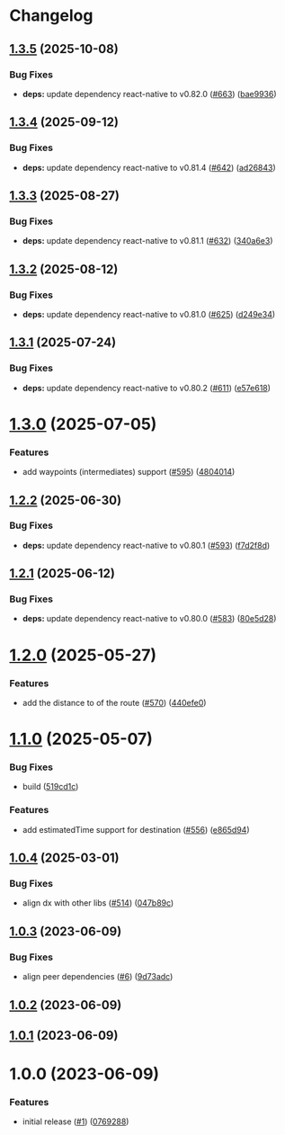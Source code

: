 # Changelog

## [1.3.5](https://github.com/huextrat/react-native-maps-routes/compare/v1.3.4...v1.3.5) (2025-10-08)


### Bug Fixes

* **deps:** update dependency react-native to v0.82.0 ([#663](https://github.com/huextrat/react-native-maps-routes/issues/663)) ([bae9936](https://github.com/huextrat/react-native-maps-routes/commit/bae993667a9a21d47486beda80b74426f20df282))

## [1.3.4](https://github.com/huextrat/react-native-maps-routes/compare/v1.3.3...v1.3.4) (2025-09-12)


### Bug Fixes

* **deps:** update dependency react-native to v0.81.4 ([#642](https://github.com/huextrat/react-native-maps-routes/issues/642)) ([ad26843](https://github.com/huextrat/react-native-maps-routes/commit/ad2684315189240c83928227711149facad32e83))

## [1.3.3](https://github.com/huextrat/react-native-maps-routes/compare/v1.3.2...v1.3.3) (2025-08-27)


### Bug Fixes

* **deps:** update dependency react-native to v0.81.1 ([#632](https://github.com/huextrat/react-native-maps-routes/issues/632)) ([340a6e3](https://github.com/huextrat/react-native-maps-routes/commit/340a6e35047fea543da49b286637059bc0795378))

## [1.3.2](https://github.com/huextrat/react-native-maps-routes/compare/v1.3.1...v1.3.2) (2025-08-12)


### Bug Fixes

* **deps:** update dependency react-native to v0.81.0 ([#625](https://github.com/huextrat/react-native-maps-routes/issues/625)) ([d249e34](https://github.com/huextrat/react-native-maps-routes/commit/d249e34d1efc17aaa21bbaeef5e053e3e08c485a))

## [1.3.1](https://github.com/huextrat/react-native-maps-routes/compare/v1.3.0...v1.3.1) (2025-07-24)


### Bug Fixes

* **deps:** update dependency react-native to v0.80.2 ([#611](https://github.com/huextrat/react-native-maps-routes/issues/611)) ([e57e618](https://github.com/huextrat/react-native-maps-routes/commit/e57e618d797122661789918122f5153ab0ba6fe7))

# [1.3.0](https://github.com/huextrat/react-native-maps-routes/compare/v1.2.2...v1.3.0) (2025-07-05)


### Features

* add waypoints (intermediates) support ([#595](https://github.com/huextrat/react-native-maps-routes/issues/595)) ([4804014](https://github.com/huextrat/react-native-maps-routes/commit/4804014b178d11232b8810cb2265e0c00fe8a5af))

## [1.2.2](https://github.com/huextrat/react-native-maps-routes/compare/v1.2.1...v1.2.2) (2025-06-30)


### Bug Fixes

* **deps:** update dependency react-native to v0.80.1 ([#593](https://github.com/huextrat/react-native-maps-routes/issues/593)) ([f7d2f8d](https://github.com/huextrat/react-native-maps-routes/commit/f7d2f8d33be5f82ee9fe552a4c6316e5630a7905))

## [1.2.1](https://github.com/huextrat/react-native-maps-routes/compare/v1.2.0...v1.2.1) (2025-06-12)


### Bug Fixes

* **deps:** update dependency react-native to v0.80.0 ([#583](https://github.com/huextrat/react-native-maps-routes/issues/583)) ([80e5d28](https://github.com/huextrat/react-native-maps-routes/commit/80e5d28b2532eae906020d223035893b42ade517))

# [1.2.0](https://github.com/huextrat/react-native-maps-routes/compare/v1.1.0...v1.2.0) (2025-05-27)


### Features

* add the distance to of the route ([#570](https://github.com/huextrat/react-native-maps-routes/issues/570)) ([440efe0](https://github.com/huextrat/react-native-maps-routes/commit/440efe05e6b1fa64956b66eab0fef81cf04fbae2))

# [1.1.0](https://github.com/huextrat/react-native-maps-routes/compare/v1.0.4...v1.1.0) (2025-05-07)


### Bug Fixes

* build ([519cd1c](https://github.com/huextrat/react-native-maps-routes/commit/519cd1ccd6faae8ed3ae79cc637b66023026d4c0))


### Features

* add estimatedTime support for destination ([#556](https://github.com/huextrat/react-native-maps-routes/issues/556)) ([e865d94](https://github.com/huextrat/react-native-maps-routes/commit/e865d94b217374db68deb68d7878b714d1cb9b32))

## [1.0.4](https://github.com/huextrat/react-native-maps-routes/compare/v1.0.3...v1.0.4) (2025-03-01)


### Bug Fixes

* align dx with other libs ([#514](https://github.com/huextrat/react-native-maps-routes/issues/514)) ([047b89c](https://github.com/huextrat/react-native-maps-routes/commit/047b89c22147491ff24085ab45103e58cf9f35e6))

## [1.0.3](https://github.com/huextrat/react-native-maps-routes/compare/v1.0.2...v1.0.3) (2023-06-09)


### Bug Fixes

* align peer dependencies ([#6](https://github.com/huextrat/react-native-maps-routes/issues/6)) ([9d73adc](https://github.com/huextrat/react-native-maps-routes/commit/9d73adc7078df23e9650997b5c57e69ead5c6ba8))

## [1.0.2](https://github.com/huextrat/react-native-maps-routes/compare/v1.0.1...v1.0.2) (2023-06-09)

## [1.0.1](https://github.com/huextrat/react-native-maps-routes/compare/v1.0.0...v1.0.1) (2023-06-09)

# 1.0.0 (2023-06-09)


### Features

* initial release ([#1](https://github.com/huextrat/react-native-maps-routes/issues/1)) ([0769288](https://github.com/huextrat/react-native-maps-routes/commit/0769288574a5ed84c3a74eab15408339cdb738a3))
